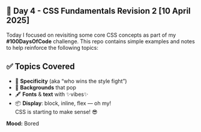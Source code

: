 ## 📘 Day 4 - CSS Fundamentals Revision 2 [10 April 2025]

Today I focused on revisiting some core CSS concepts as part of my **#100DaysOfCode** challenge. This repo contains simple examples and notes to help reinforce the following topics:

## ✅ Topics Covered

- 🔢 **Specificity** (aka “who wins the style fight”)
- 🌈 **Backgrounds** that pop
- 🖋️ **Fonts** & **text** with ✨vibes✨
- 📦 **Display**: block, inline, flex — oh my!  
  CSS is starting to make sense! 😎

**Mood:** Bored
